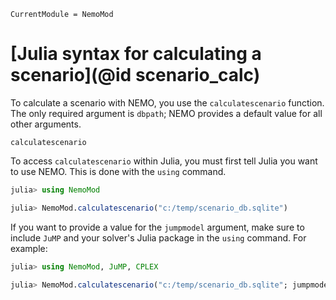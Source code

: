 ```@meta
CurrentModule = NemoMod
```
# [Julia syntax for calculating a scenario](@id scenario_calc)

To calculate a scenario with NEMO, you use the `calculatescenario` function. The only required argument is `dbpath`; NEMO provides a default value for all other arguments.

```@docs
calculatescenario
```

To access `calculatescenario` within Julia, you must first tell Julia you want to use NEMO. This is done with the `using` command.

```julia
julia> using NemoMod

julia> NemoMod.calculatescenario("c:/temp/scenario_db.sqlite")
```

If you want to provide a value for the `jumpmodel` argument, make sure to include `JuMP` and your solver's Julia package in the `using` command. For example:

```julia
julia> using NemoMod, JuMP, CPLEX

julia> NemoMod.calculatescenario("c:/temp/scenario_db.sqlite"; jumpmodel = Model(solver = CplexSolver()), restrictvars = true)
```
